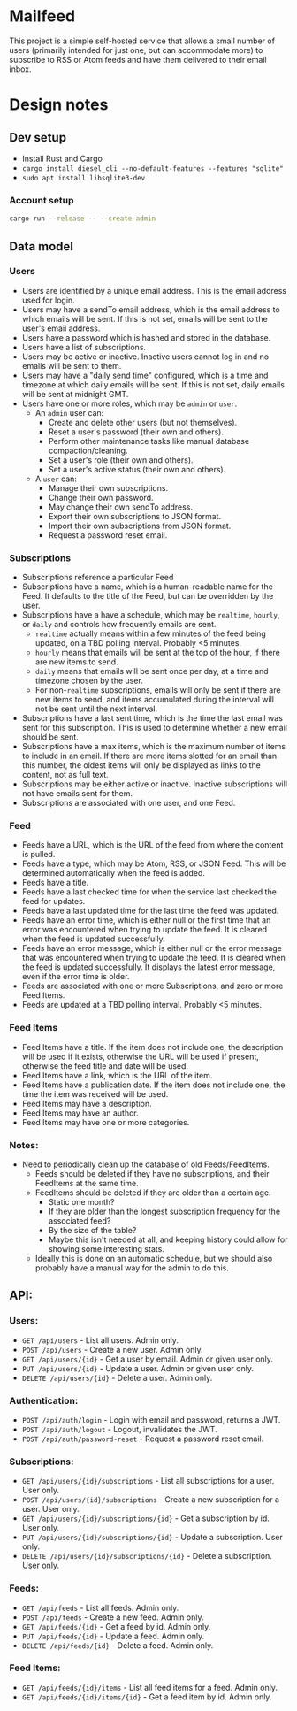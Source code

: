 # Mailfeed

This project is a simple self-hosted service that allows a small number of users
(primarily intended for just one, but can accommodate more) to subscribe to RSS or Atom
feeds and have them delivered to their email inbox.

# Design notes

## Dev setup

- Install Rust and Cargo
- `cargo install diesel_cli --no-default-features --features "sqlite"`
- `sudo apt install libsqlite3-dev`

### Account setup

```sh
cargo run --release -- --create-admin
```

## Data model

### Users

- Users are identified by a unique email address. This is the email address used for login.
- Users may have a sendTo email address, which is the email address to which emails will
  be sent. If this is not set, emails will be sent to the user's email address.
- Users have a password which is hashed and stored in the database.
- Users have a list of subscriptions.
- Users may be active or inactive. Inactive users cannot log in and no emails will be
  sent to them.
- Users may have a "daily send time" configured, which is a time and timezone at which
  daily emails will be sent. If this is not set, daily emails will be sent at midnight
  GMT.
- Users have one or more roles, which may be `admin` or `user`. 
  - An `admin` user can:
    - Create and delete other users (but not themselves).
    - Reset a user's password (their own and others).
    - Perform other maintenance tasks like manual database compaction/cleaning.
    - Set a user's role (their own and others).
    - Set a user's active status (their own and others).
  - A `user` can:
    - Manage their own subscriptions.
    - Change their own password.
    - May change their own sendTo address.
    - Export their own subscriptions to JSON format.
    - Import their own subscriptions from JSON format.
    - Request a password reset email.

### Subscriptions

- Subscriptions reference a particular Feed
- Subscriptions have a name, which is a human-readable name for the Feed. It defaults to
  the title of the Feed, but can be overridden by the user.
- Subscriptions have a have a schedule, which may be `realtime`, `hourly`, or `daily` and
  controls how frequently emails are sent. 
    - `realtime` actually means within a few minutes of the feed being updated, on 
      a TBD polling interval. Probably <5 minutes.
    - `hourly` means that emails will be sent at the top of the hour, if there are new
      items to send.
    - `daily` means that emails will be sent once per day, at a time and timezone chosen
      by the user.
    - For non-`realtime` subscriptions, emails will only be sent if there are new items
      to send, and items accumulated during the interval will not be sent until the next
      interval.
- Subscriptions have a last sent time, which is the time the last email was sent for this
  subscription. This is used to determine whether a new email should be sent.
- Subscriptions have a max items, which is the maximum number of items to include in an
  email. If there are more items slotted for an email than this number, the oldest items
  will only be displayed as links to the content, not as full text.
- Subscriptions may be either active or inactive. Inactive subscriptions will not have
  emails sent for them.
- Subscriptions are associated with one user, and one Feed.

### Feed

- Feeds have a URL, which is the URL of the feed from where the content is pulled.
- Feeds have a type, which may be Atom, RSS, or JSON Feed. This will be determined
  automatically when the feed is added.
- Feeds have a title.
- Feeds have a last checked time for when the service last checked the feed for updates.
- Feeds have a last updated time for the last time the feed was updated.
- Feeds have an error time, which is either null or the first time that an error was
  encountered when trying to update the feed. It is cleared when the feed is updated
  successfully.
- Feeds have an error message, which is either null or the error message that was
  encountered when trying to update the feed. It is cleared when the feed is updated
  successfully. It displays the latest error message, even if the error time is older.
- Feeds are associated with one or more Subscriptions, and zero or more Feed Items.
- Feeds are updated at a TBD polling interval. Probably <5 minutes.

### Feed Items

- Feed Items have a title. If the item does not include one, the description will be used if
  it exists, otherwise the URL will be used if present, otherwise the feed title and date
  will be used.
- Feed Items have a link, which is the URL of the item.
- Feed Items have a publication date. If the item does not include one, the time the item
  was received will be used.
- Feed Items may have a description.
- Feed Items may have an author.
- Feed Items may have one or more categories.

### Notes:

- Need to periodically clean up the database of old Feeds/FeedItems. 
  - Feeds should be deleted if they have no subscriptions, and their FeedItems at the same time. 
  - FeedItems should be deleted if they are older than a certain age. 
    - Static one month?
    - If they are older than the longest subscription frequency for the associated feed?
    - By the size of the table? 
    - Maybe this isn't needed at all, and keeping history could allow for showing 
      some interesting stats.
  - Ideally this is done on an automatic schedule, but we should also probably have a 
    manual way for the admin to do this.

## API:

### Users:

- `GET /api/users` - List all users. Admin only.
- `POST /api/users` - Create a new user. Admin only.
- `GET /api/users/{id}` - Get a user by email. Admin or given user only.
- `PUT /api/users/{id}` - Update a user. Admin or given user only.
- `DELETE /api/users/{id}` - Delete a user. Admin only.

### Authentication:

- `POST /api/auth/login` - Login with email and password, returns a JWT.
- `POST /api/auth/logout` - Logout, invalidates the JWT.
- `POST /api/auth/password-reset` - Request a password reset email.

### Subscriptions:

- `GET /api/users/{id}/subscriptions` - List all subscriptions for a user. User only.
- `POST /api/users/{id}/subscriptions` - Create a new subscription for a user. User only.
- `GET /api/users/{id}/subscriptions/{id}` - Get a subscription by id. User only.
- `PUT /api/users/{id}/subscriptions/{id}` - Update a subscription. User only.
- `DELETE /api/users/{id}/subscriptions/{id}` - Delete a subscription. User only.

### Feeds:

- `GET /api/feeds` - List all feeds. Admin only.
- `POST /api/feeds` - Create a new feed. Admin only.
- `GET /api/feeds/{id}` - Get a feed by id. Admin only.
- `PUT /api/feeds/{id}` - Update a feed. Admin only.
- `DELETE /api/feeds/{id}` - Delete a feed. Admin only.

### Feed Items:

- `GET /api/feeds/{id}/items` - List all feed items for a feed. Admin only.
- `GET /api/feeds/{id}/items/{id}` - Get a feed item by id. Admin only.
